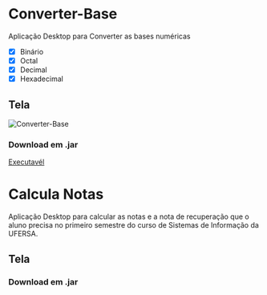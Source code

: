 # Converter-Base
Aplicação Desktop para Converter as bases numéricas 
- [x] Binário
- [x] Octal
- [x] Decimal
- [x] Hexadecimal
## Tela

![Converter-Base](https://user-images.githubusercontent.com/35462940/58728653-bb8abc80-83bd-11e9-866a-32117bbb47bd.png)

### Download em .jar 

[Executavél](https://drive.google.com/open?id=1jnyps8FDpuu7cElEGTQcbWlPhlzNYmBg)

# Calcula Notas
Aplicação Desktop para calcular as notas e a nota de recuperação que o aluno precisa
no primeiro semestre do curso de Sistemas de Informação da UFERSA.

## Tela


### Download em .jar 
